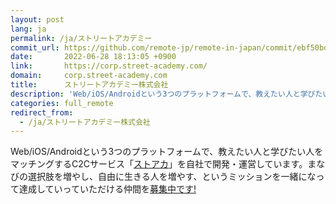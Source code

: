 ```yaml
---
layout: post
lang: ja
permalink: /ja/ストリートアカデミー
commit_url: https://github.com/remote-jp/remote-in-japan/commit/ebf50bde91c365892457923d5c152267587f2fe4
date:       2022-06-28 18:13:05 +0900
link:       https://corp.street-academy.com/
domain:     corp.street-academy.com
title:      ストリートアカデミー株式会社
description: 'Web/iOS/Androidという3つのプラットフォームで、教えたい人と学びたい人をマッチングするC2Cサービス「ストアカ」を自社で開発・運営しています。まなびの選択肢を増やし、自由に生きる人を増やす、というミッションを一緒になって達成していっていただける仲間を募集中です!'
categories: full_remote
redirect_from:
  - /ja/ストリートアカデミー株式会社
---
```


<p>Web/iOS/Androidという3つのプラットフォームで、教えたい人と学びたい人をマッチングするC2Cサービス「<a href="https://www.street-academy.com/">ストアカ</a>」を自社で開発・運営しています。まなびの選択肢を増やし、自由に生きる人を増やす、というミッションを一緒になって達成していっていただける仲間を<a href="https://www.wantedly.com/companies/streetacademy">募集中です!</a></p>
